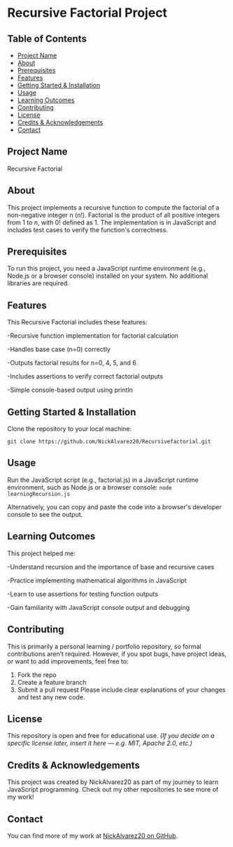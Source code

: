 # Recursive Factorial Project
## Table of Contents
- [Project Name](#project-name)
- [About](#about)
- [Prerequisites](#prerequisites)
- [Features](#features)
- [Getting Started & Installation](#getting-started--installation)
- [Usage](#usage)
- [Learning Outcomes](#learning-outcomes)
- [Contributing](#contributing)
- [License](#license)
- [Credits & Acknowledgements](#credits--acknowledgements)
- [Contact](#contact)
## Project Name
Recursive Factorial
## About
This project implements a recursive function to compute the factorial of a non-negative integer n (n!). Factorial is the product of all positive integers from 1 to n, with 0! defined as 1. The implementation is in JavaScript and includes test cases to verify the function's correctness.
## Prerequisites
To run this project, you need a JavaScript runtime environment (e.g., Node.js or a browser console) installed on your system.
No additional libraries are required.
## Features
This Recursive Factorial includes these features:

-Recursive function implementation for factorial calculation

-Handles base case (n=0) correctly

-Outputs factorial results for n=0, 4, 5, and 6

-Includes assertions to verify correct factorial outputs

-Simple console-based output using println

## Getting Started & Installation
Clone the repository to your local machine:

`git clone https://github.com/NickAlvarez20/Recursivefactorial.git`

## Usage
Run the JavaScript script (e.g., factorial.js) in a JavaScript runtime environment, such as Node.js or a browser console:
`node learningRecursion.js`

Alternatively, you can copy and paste the code into a browser's developer console to see the output.

## Learning Outcomes
This project helped me:


-Understand recursion and the importance of base and recursive cases

-Practice implementing mathematical algorithms in JavaScript

-Learn to use assertions for testing function outputs

-Gain familiarity with JavaScript console output and debugging

## Contributing
This is primarily a personal learning / portfolio repository, so formal contributions aren’t required. However, if you spot bugs, have project ideas, or want to add improvements, feel free to:
1. Fork the repo
2. Create a feature branch
3. Submit a pull request Please include clear explanations of your changes and test any new code.
## License
This repository is open and free for educational use.
*(If you decide on a specific license later, insert it here — e.g. MIT, Apache 2.0, etc.)*
## Credits & Acknowledgements
This project was created by NickAlvarez20 as part of my journey to learn JavaScript programming. Check out my other repositories to see more of my work!
## Contact
You can find more of my work at [NickAlvarez20 on GitHub](https://github.com/NickAlvarez20).
